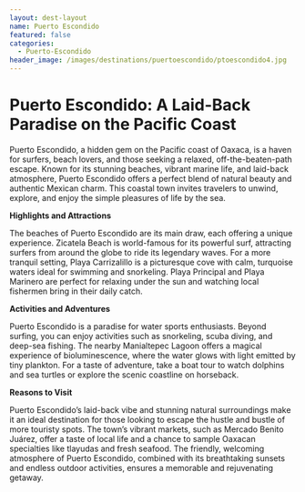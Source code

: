 ```yaml
---
layout: dest-layout
name: Puerto Escondido
featured: false
categories:
  - Puerto-Escondido
header_image: /images/destinations/puertoescondido/ptoescondido4.jpg
---
```

# **Puerto Escondido: A Laid-Back Paradise on the Pacific Coast**

Puerto Escondido, a hidden gem on the Pacific coast of Oaxaca, is a haven for surfers, beach lovers, and those seeking a relaxed, off-the-beaten-path escape. Known for its stunning beaches, vibrant marine life, and laid-back atmosphere, Puerto Escondido offers a perfect blend of natural beauty and authentic Mexican charm. This coastal town invites travelers to unwind, explore, and enjoy the simple pleasures of life by the sea.

**Highlights and Attractions**

The beaches of Puerto Escondido are its main draw, each offering a unique experience. Zicatela Beach is world-famous for its powerful surf, attracting surfers from around the globe to ride its legendary waves. For a more tranquil setting, Playa Carrizalillo is a picturesque cove with calm, turquoise waters ideal for swimming and snorkeling. Playa Principal and Playa Marinero are perfect for relaxing under the sun and watching local fishermen bring in their daily catch.

**Activities and Adventures**

Puerto Escondido is a paradise for water sports enthusiasts. Beyond surfing, you can enjoy activities such as snorkeling, scuba diving, and deep-sea fishing. The nearby Manialtepec Lagoon offers a magical experience of bioluminescence, where the water glows with light emitted by tiny plankton. For a taste of adventure, take a boat tour to watch dolphins and sea turtles or explore the scenic coastline on horseback.

**Reasons to Visit**

Puerto Escondido’s laid-back vibe and stunning natural surroundings make it an ideal destination for those looking to escape the hustle and bustle of more touristy spots. The town’s vibrant markets, such as Mercado Benito Juárez, offer a taste of local life and a chance to sample Oaxacan specialties like tlayudas and fresh seafood. The friendly, welcoming atmosphere of Puerto Escondido, combined with its breathtaking sunsets and endless outdoor activities, ensures a memorable and rejuvenating getaway.